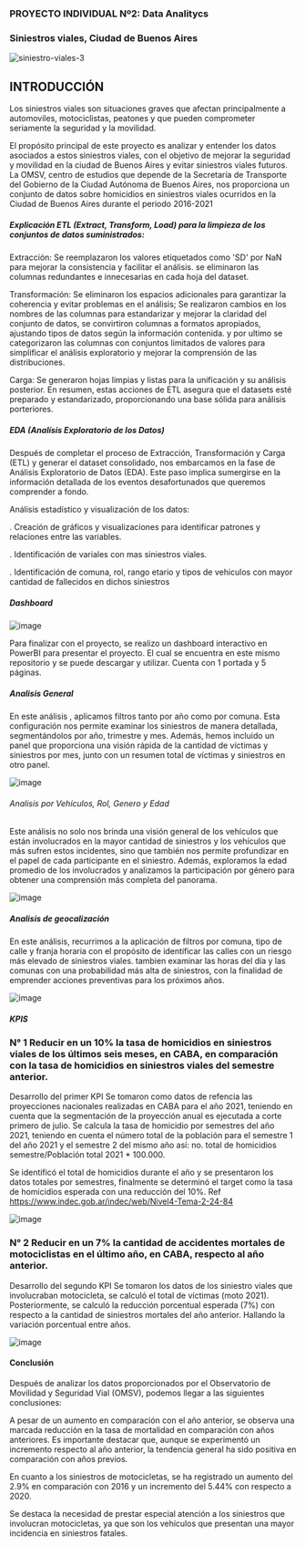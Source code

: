 ### PROYECTO INDIVIDUAL Nº2: Data Analitycs
### Siniestros viales, Ciudad de Buenos Aires

![siniestro-viales-3](https://github.com/JoyceRuGu/PI2_Data_Analitycs/assets/134313088/3dc04ea5-6b27-45f7-9890-79c72c17998b)

## INTRODUCCIÓN

Los siniestros viales son situaciones graves que afectan principalmente a automoviles, motociclistas, peatones y que pueden comprometer seriamente la seguridad y la movilidad.

El propósito principal de este proyecto es analizar y entender los datos asociados a estos siniestros viales, con el objetivo de mejorar la seguridad y movilidad en la ciudad de Buenos Aires y evitar siniestros viales futuros. La OMSV, centro de estudios que depende de la Secretaría de Transporte del Gobierno de la Ciudad Autónoma de Buenos Aires, nos proporciona un conjunto de datos sobre homicidios en siniestros viales ocurridos en la Ciudad de Buenos Aires durante el periodo 2016-2021

##### Explicación ETL (Extract, Transform, Load) para la limpieza de los conjuntos de datos suministrados:

Extracción:
Se reemplazaron los valores etiquetados como 'SD' por NaN para mejorar la consistencia y facilitar el análisis. se
eliminaron las columnas redundantes e innecesarias en cada hoja del dataset.

Transformación:
Se eliminaron los espacios adicionales para garantizar la coherencia y evitar problemas en el análisis; Se realizaron cambios en los nombres de las columnas para estandarizar y mejorar la claridad del conjunto de datos, se convirtiron columnas a formatos apropiados, ajustando tipos de datos según la información contenida. y por ultimo se categorizaron las columnas con conjuntos limitados de valores para simplificar el análisis exploratorio y mejorar la comprensión de las distribuciones.

Carga:
Se generaron hojas limpias y listas para la unificación y su análisis posterior.
En resumen, estas acciones de ETL asegura que el datasets esté preparado y estandarizado, proporcionando una base sólida para análisis porteriores.

##### EDA (Analísis Exploratorio de los Datos)
Después de completar el proceso de Extracción, Transformación y Carga (ETL) y generar el dataset consolidado, nos embarcamos en la fase de Análisis Exploratorio de Datos (EDA). Este paso implica sumergirse en la información detallada de los eventos desafortunados que queremos comprender a fondo.

Análisis estadístico y visualización de los datos:

. Creación de gráficos y visualizaciones para identificar patrones y relaciones entre las variables.

. Identificación de variales con mas siniestros viales.

. Identificación de comuna, rol, rango etario y tipos de vehiculos con mayor cantidad de fallecidos en dichos siniestros

##### Dashboard

![image](https://github.com/JoyceRuGu/PI2_Data_Analitycs/assets/134313088/3ae08dda-6807-4d1b-9a8c-bcb61accfb93)

Para finalizar con el proyecto, se realizo un dashboard interactivo en PowerBI para presentar el proyecto. El cual se encuentra en este mismo repositorio y se puede descargar y utilizar. Cuenta con 1 portada y 5 páginas.

##### Analisis General 
En este análisis , aplicamos filtros tanto por año como por comuna. Esta configuración nos permite examinar los siniestros de manera detallada, segmentándolos por año, trimestre y mes. Además, hemos incluido un panel que proporciona una visión rápida de la cantidad de víctimas y siniestros por mes, junto con un resumen total de víctimas y siniestros en otro panel.

![image](https://github.com/JoyceRuGu/PI2_Data_Analitycs/assets/134313088/0504cf22-9e17-4fd0-a50a-1ed07683bdcf)

###### Analisis por Vehículos, Rol, Genero y Edad

Este análisis no solo nos brinda una visión general de los vehículos que están involucrados en la mayor cantidad de siniestros y los vehículos que más sufren estos incidentes, sino que también nos permite profundizar en el papel de cada participante en el siniestro. Además, exploramos la edad promedio de los involucrados y analizamos la participación por género para obtener una comprensión más completa del panorama.

![image](https://github.com/JoyceRuGu/PI2_Data_Analitycs/assets/134313088/18cad4dc-bdbc-4860-ac64-db852e7d26c0)

##### Analisis de geocalización


En este análisis, recurrimos a la aplicación de filtros por comuna, tipo de calle y franja horaria con el propósito de identificar las calles con un riesgo más elevado de siniestros viales. tambien examinar las horas del día y las comunas con una probabilidad más alta de siniestros, con la finalidad de emprender acciones preventivas para los próximos años.

![image](https://github.com/JoyceRuGu/PI2_Data_Analitycs/assets/134313088/3e696eac-aad3-42a2-9980-f182fad1d2c2)

##### KPIS

### N° 1 Reducir en un 10% la tasa de homicidios en siniestros viales de los últimos seis meses, en CABA, en comparación con la tasa de homicidios en siniestros viales del semestre anterior.
 
Desarrollo del primer KPI 
Se tomaron como datos de refencia las proyecciones nacionales realizadas en CABA para el año 2021, teniendo en cuenta que la segmentación de la proyección anual es ejecutada a corte primero de julio. Se calcula la tasa de homicidio por semestres del año 2021, teniendo en cuenta el número total de la población para el semestre 1 del año 2021 y el semestre 2 del mismo año así: no. total de homicidios semestre/Población total 2021 * 100.000.

Se identificó el total de homicidios durante el año y se presentaron los datos totales por semestres, finalmente se determinó el target como la tasa de homicidios esperada con una reducción del 10%.
Ref https://www.indec.gob.ar/indec/web/Nivel4-Tema-2-24-84

![image](https://github.com/JoyceRuGu/PI2_Data_Analitycs/assets/134313088/6f1273da-5f0d-4e74-9d27-33f26ea543ec)

### N° 2  Reducir en un 7% la cantidad de accidentes mortales de motociclistas en el último año, en CABA, respecto al año anterior.

Desarrollo del segundo KPI
Se tomaron los datos de los siniestro viales que involucraban motocicleta, se calculó el total de víctimas (moto 2021). Posteriormente, se calculó la reducción porcentual esperada (7%) con respecto a la cantidad de siniestros mortales del año anterior. Hallando la variación porcentual entre años.

![image](https://github.com/JoyceRuGu/PI2_Data_Analitycs/assets/134313088/f05cab8f-ab43-4551-a3bd-d68f903fbcbe)

#### Conclusión 


Después de analizar los datos proporcionados por el Observatorio de Movilidad y Seguridad Vial (OMSV), podemos llegar a las siguientes conclusiones:

A pesar de un aumento en comparación con el año anterior, se observa una marcada reducción en la tasa de mortalidad en comparación con años anteriores. Es importante destacar que, aunque se experimentó un incremento respecto al año anterior, la tendencia general ha sido positiva en comparación con años previos.

En cuanto a los siniestros de motocicletas, se ha registrado un aumento del 2.9% en comparación con 2016 y un incremento del 5.44% con respecto a 2020.

Se destaca la necesidad de prestar especial atención a los siniestros que involucran motocicletas, ya que son los vehículos que presentan una mayor incidencia en siniestros fatales.




